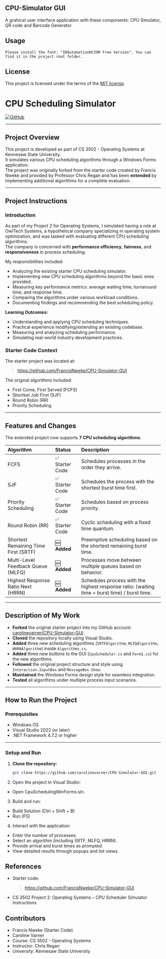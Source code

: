 ## CPU-Simulator GUI
A grahical user interface application with these components: CPU Simulator, QR code and Barcode Generator.


## Usage

```
Please install the font: "IDAutomationHC39M Free Version". You can find it in the project root folder.
```

## License
This project is licensed under the terms of the [MIT license](https://choosealicense.com/licenses/mit/).

# CPU Scheduling Simulator

[![GitHub](https://img.shields.io/badge/Repository-Link-blue)](https://github.com/carolinevarner/CPU-Simulator-GUI.git)

---

## Project Overview

This project is developed as part of CS 3502 - Operating Systems at Kennesaw State University.  
It simulates various CPU scheduling algorithms through a Windows Forms application.  
The project was originally forked from the starter code created by Francis Nweke and provided by Professor Chris Regan and has been **extended** by implementing additional algorithms for a complete evaluation.

---

## Project Instructions

### Introduction
As part of my Project 2 for Operating Systems, I simulated having a role at OwlTech Systems, a hypothetical company specializing in operating system optimization, and was tasked with evaluating different CPU scheduling algorithms.  
The company is concerned with **performance efficiency**, **fairness**, and **responsiveness** in process scheduling.

My responsibilities included:
- Analyzing the existing starter CPU scheduling simulator.
- Implementing new CPU scheduling algorithms beyond the basic ones provided.
- Measuring key performance metrics: average waiting time, turnaround time, and response time.
- Comparing the algorithms under various workload conditions.
- Documenting findings and recommending the best scheduling policy.

**Learning Outcomes:**
- Understanding and applying CPU scheduling techniques.
- Practical experience modifying/extending an existing codebase.
- Measuring and analyzing scheduling performance.
- Simulating real-world industry development practices.

### Starter Code Context
The starter project was located at:
> https://github.com/FrancisNweke/CPU-Simulator-GUI

The original algorithms included:
- First Come, First Served (FCFS)
- Shortest Job First (SJF)
- Round Robin (RR)
- Priority Scheduling

---

## Features and Changes

The extended project now supports **7 CPU scheduling algorithms**:

| Algorithm | Status | Description |
|:----------|:-------|:------------|
| FCFS | ✅ Starter Code | Schedules processes in the order they arrive. |
| SJF | ✅ Starter Code | Schedules the process with the shortest burst time first. |
| Priority Scheduling | ✅ Starter Code | Schedules based on process priority. |
| Round Robin (RR) | ✅ Starter Code | Cyclic scheduling with a fixed time quantum. |
| Shortest Remaining Time First (SRTF) | 🆕 **Added** | Preemptive scheduling based on the shortest remaining burst time. |
| Multi-Level Feedback Queue (MLFQ) | 🆕 **Added** | Processes move between multiple queues based on behavior. |
| Highest Response Ratio Next (HRRN) | 🆕 **Added** | Schedules process with the highest response ratio: (waiting time + burst time) / burst time. |

---

## Description of My Work

- **Forked** the original starter project into my GitHub account: [carolinevarner/CPU-Simulator-GUI](https://github.com/carolinevarner/CPU-Simulator-GUI).
- **Cloned** the repository locally using Visual Studio.
- **Added** three new scheduling algorithms (`SRTFAlgorithm`, `MLFQAlgorithm`, `HRRNAlgorithm`) inside `Algorithms.cs`.
- **Added** three new buttons to the GUI (`CpuScheduler.cs` and `Form1.cs`) for the new algorithms.
- **Followed** the original project structure and style using `Interaction.InputBox` and `MessageBox.Show`.
- **Maintained** the Windows Forms design style for seamless integration.
- **Tested** all algorithms under multiple process input scenarios.

---



## How to Run the Project

### Prerequisites
- Windows OS
- Visual Studio 2022 (or later)
- .NET Framework 4.7.2 or higher

---

### Setup and Run

1. **Clone the repository:**
   ```bash
   git clone https://github.com/carolinevarner/CPU-Simulator-GUI.git

2. Open the project in Visual Studio:
 - Open CpuSchedulingWinForms.sln.

3. Build and run:
 - Build Solution (Ctrl + Shift + B)
 - Run (F5)

4. Interact with the application:
 - Enter the number of processes.
 - Select an algorithm (including SRTF, MLFQ, HRRN).
 - Provide arrival and burst times as prompted.
 - View detailed results through popups and list views.

## **References**
 - Starter code:
   > https://github.com/FrancisNweke/CPU-Simulator-GUI
 - CS 3502 Project 2: Operating Systems – CPU Scheduler Simulator Instructions

## **Contributors**  
- Francis Nweke (Starter Code)
- Caroline Varner
- Course: CS 3502 - Operating Systems 
- Instructor: Chris Regan
- University: Kennesaw State University
